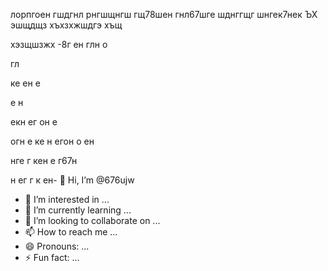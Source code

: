 лорпгоен
гшдгнл
рнгшщнгш
гщ78шен
гнл67шге
шднггщг
шнгек7нек
ЪХ
эшщдщз
хъхзхжшдгэ
хъщ

хэзщшзжх
-8г
ен
глн
о

гл

ке
ен
е

е
н

екн
ег
он
е

огн
е
ке
н
егон
о
ен

нге
г
кен
е
г67н

н
ег
г
к
ен- 👋 Hi, I’m @676ujw
- 👀 I’m interested in ...
- 🌱 I’m currently learning ...
- 💞️ I’m looking to collaborate on ...
- 📫 How to reach me ...
- 😄 Pronouns: ...
- ⚡ Fun fact: ...

<!---
676ujw/676ujw is a ✨ special ✨ repository because its `README.md` (this file) appears on your GitHub profile.
You can click the Preview link to take a look at your changes.
--->

